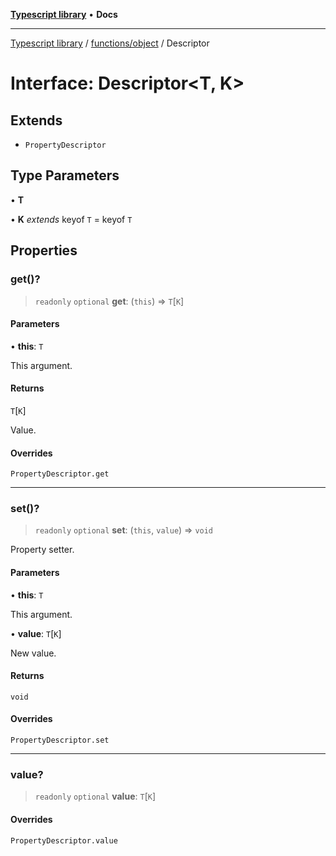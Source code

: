 [**Typescript library**](../../../index.md) • **Docs**

***

[Typescript library](../../../modules.md) / [functions/object](../index.md) / Descriptor

# Interface: Descriptor\<T, K\>

## Extends

- `PropertyDescriptor`

## Type Parameters

• **T**

• **K** *extends* keyof `T` = keyof `T`

## Properties

### get()?

> `readonly` `optional` **get**: (`this`) => `T`\[`K`\]

#### Parameters

• **this**: `T`

This argument.

#### Returns

`T`\[`K`\]

Value.

#### Overrides

`PropertyDescriptor.get`

***

### set()?

> `readonly` `optional` **set**: (`this`, `value`) => `void`

Property setter.

#### Parameters

• **this**: `T`

This argument.

• **value**: `T`\[`K`\]

New value.

#### Returns

`void`

#### Overrides

`PropertyDescriptor.set`

***

### value?

> `readonly` `optional` **value**: `T`\[`K`\]

#### Overrides

`PropertyDescriptor.value`
